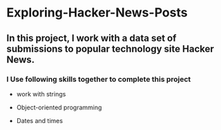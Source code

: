 # Exploring-Hacker-News-Posts
## In this project, I work with a data set of submissions to popular technology site Hacker News.
### I Use following skills together to complete this project
- work with strings

- Object-oriented programming

- Dates and times
